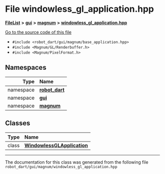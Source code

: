 

# File windowless\_gl\_application.hpp



[**FileList**](files.md) **>** [**gui**](dir_6a9d4b7ec29c938d1d9a486c655cfc8a.md) **>** [**magnum**](dir_5d18adecbc10cabf3ca51da31f2acdd1.md) **>** [**windowless\_gl\_application.hpp**](windowless__gl__application_8hpp.md)

[Go to the source code of this file](windowless__gl__application_8hpp_source.md)



* `#include <robot_dart/gui/magnum/base_application.hpp>`
* `#include <Magnum/GL/Renderbuffer.h>`
* `#include <Magnum/PixelFormat.h>`













## Namespaces

| Type | Name |
| ---: | :--- |
| namespace | [**robot\_dart**](namespacerobot__dart.md) <br> |
| namespace | [**gui**](namespacerobot__dart_1_1gui.md) <br> |
| namespace | [**magnum**](namespacerobot__dart_1_1gui_1_1magnum.md) <br> |


## Classes

| Type | Name |
| ---: | :--- |
| class | [**WindowlessGLApplication**](classrobot__dart_1_1gui_1_1magnum_1_1WindowlessGLApplication.md) <br> |



















































------------------------------
The documentation for this class was generated from the following file `robot_dart/gui/magnum/windowless_gl_application.hpp`

